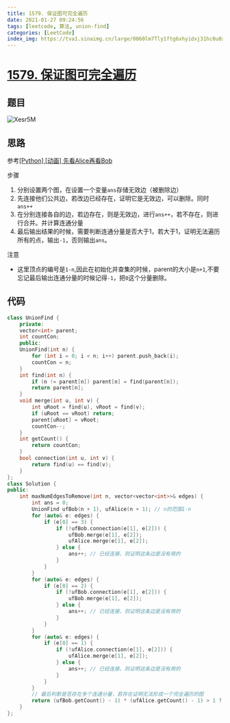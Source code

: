 ```yaml
---
title: 1579. 保证图可完全遍历
date: 2021-01-27 09:24:56
tags: [leetcode, 算法, union-find]
categories: [LeetCode]
index_img: https://tva1.sinaimg.cn/large/0060lm7Tly1ftg6xhyidxj31hc0u0x6p.jpg
---
```


# [1579. 保证图可完全遍历](https://leetcode-cn.com/problems/remove-max-number-of-edges-to-keep-graph-fully-traversable/)

## 题目

![Xesr5M](https://gitee.com/yoyhm/oss/raw/master/uPic/Xesr5M.png)

## 思路

参考[[Python] [动画] 先看Alice再看Bob
](https://leetcode-cn.com/problems/remove-max-number-of-edges-to-keep-graph-fully-traversable/solution/python-dong-hua-xian-kan-alicezai-kan-bo-kavo/)

步骤

1. 分别设置两个图，在设置一个变量`ans`存储无效边（被删除边）
2. 先连接他们公共边，若改边已经存在，证明它是无效边，可以删除。同时`ans++`
3. 在分别连接各自的边，若边存在，则是无效边，进行`ans++`，若不存在，则进行合并。并计算连通分量
4. 最后输出结果的时候，需要判断连通分量是否大于1，若大于1，证明无法遍历所有的点，输出`-1`，否则输出`ans`。

注意

- 这里顶点的编号是`1-n`,因此在初始化并查集的时候，parent的大小是`n+1`,不要忘记最后输出连通分量的时候记得`-1`，把`0`这个分量删除。

## 代码

```C++
class UnionFind {
    private:
    vector<int> parent;
    int countCon;
    public:
    UnionFind(int n) {
        for (int i = 0; i < n; i++) parent.push_back(i);
        countCon = n;
    }
    int find(int n) {
        if (n != parent[n]) parent[n] = find(parent[n]);
        return parent[n];
    }
    void merge(int u, int v) {
        int uRoot = find(u), vRoot = find(v);
        if (uRoot == vRoot) return;
        parent[uRoot] = vRoot;
        countCon--;
    }
    int getCount() {
        return countCon;
    }
    bool connection(int u, int v) {
        return find(u) == find(v);
    }
};
class Solution {
public:
    int maxNumEdgesToRemove(int n, vector<vector<int>>& edges) {
        int ans = 0;
        UnionFind ufBob(n + 1), ufAlice(n + 1); // n的范围1-n
        for (auto& e: edges) {
            if (e[0] == 3) {
                if (!ufBob.connection(e[1], e[2])) {
                    ufBob.merge(e[1], e[2]);
                    ufAlice.merge(e[1], e[2]);
                } else {
                    ans++; // 已经连接，则证明这条边是没有用的
                }
            }
        }
        for (auto& e: edges) {
            if (e[0] == 2) {
                if (!ufBob.connection(e[1], e[2])) {
                    ufBob.merge(e[1], e[2]);
                } else {
                    ans++; // 已经连接，则证明这条边是没有用的
                }
            }
        }
        for (auto& e: edges) {
            if (e[0] == 1) {
                if (!ufAlice.connection(e[1], e[2])) {
                    ufAlice.merge(e[1], e[2]);
                } else {
                    ans++; // 已经连接，则证明这条边是没有用的
                }
            }
        }
        // 最后判断是否存在多个连通分量，若存在证明无法形成一个完全遍历的图
        return (ufBob.getCount() - 1) * (ufAlice.getCount() - 1) > 1 ? -1 : ans;
    }
};
```
